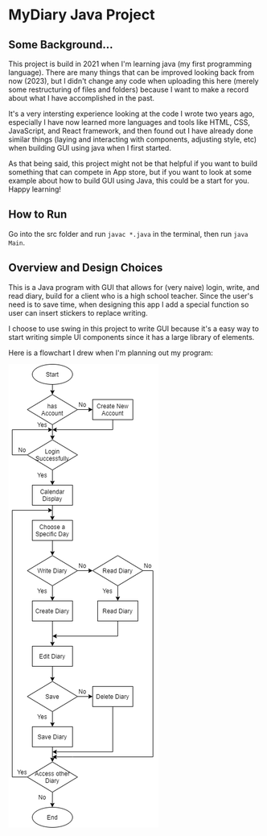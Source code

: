 # MyDiary Java Project

## Some Background...
This project is build in 2021 when I'm learning java (my first programming language). There are many things that can be improved looking back from now (2023), but I didn't change any code when uploading this here (merely some restructuring of files and folders) because I want to make a record about what I have accomplished in the past.

It's a very intersting experience looking at the code I wrote two years ago, especially I have now learned more languages and tools like HTML, CSS, JavaScript, and React framework, and then found out I have already done similar things (laying and interacting with components, adjusting style, etc) when building GUI using java when I first started.

As that being said, this project might not be that helpful if you want to build something that can compete in App store, but if you want to look at some example about how to build GUI using Java, this could be a start for you. Happy learning!

## How to Run
Go into the src folder and run `javac *.java` in the terminal, then run `java Main`.

## Overview and Design Choices
This is a Java program with GUI that allows for (very naive) login, write, and read diary, build for a client who is a high school teacher. Since the user's need is to save time, when designing this app I add a special function so user can insert stickers to replace writing.

I choose to use swing in this project to write GUI because it's a easy way to start writing simple UI components since it has a large library of elements.

Here is a flowchart I drew when I'm planning out my program:

![Flowchart](Flowchart.png)